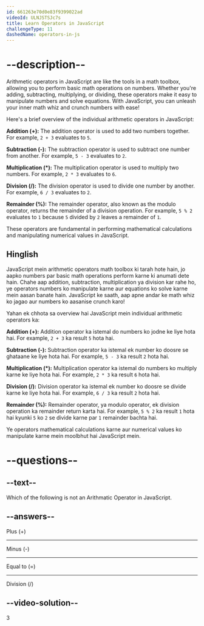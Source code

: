 ```yaml
---
id: 661263e70d0e83f9399022ad
videoId: ULNJSTSJc7s
title: Learn Operators in JavaScript
challengeType: 11
dashedName: operators-in-js
---
```


# --description--

Arithmetic operators in JavaScript are like the tools in a math toolbox, allowing you to perform basic math operations on numbers. Whether you're adding, subtracting, multiplying, or dividing, these operators make it easy to manipulate numbers and solve equations. With JavaScript, you can unleash your inner math whiz and crunch numbers with ease!

Here's a brief overview of the individual arithmetic operators in JavaScript:

**Addition (+):** The addition operator is used to add two numbers together. For example, `2 + 3` evaluates to `5`.

**Subtraction (-):** The subtraction operator is used to subtract one number from another. For example, `5 - 3` evaluates to `2`.

**Multiplication (*):** The multiplication operator is used to multiply two numbers. For example, `2 * 3` evaluates to `6`.

**Division (/):** The division operator is used to divide one number by another. For example, `6 / 3` evaluates to `2`.

**Remainder (%):** The remainder operator, also known as the modulo operator, returns the remainder of a division operation. For example, `5 % 2` evaluates to `1` because `5` divided by `2` leaves a remainder of `1`.

These operators are fundamental in performing mathematical calculations and manipulating numerical values in JavaScript.

<h2>Hinglish</h2>


JavaScript mein arithmetic operators math toolbox ki tarah hote hain, jo aapko numbers par basic math operations perform karne ki anumati dete hain. Chahe aap addition, subtraction, multiplication ya division kar rahe ho, ye operators numbers ko manipulate karne aur equations ko solve karne mein aasan banate hain. JavaScript ke saath, aap apne andar ke math whiz ko jagao aur numbers ko aasanise crunch karo!  

Yahan ek chhota sa overview hai JavaScript mein individual arithmetic operators ka:  

**Addition (+):** Addition operator ka istemal do numbers ko jodne ke liye hota hai. For example, `2 + 3` ka result `5` hota hai.  

**Subtraction (-):** Subtraction operator ka istemal ek number ko doosre se ghataane ke liye hota hai. For example, `5 - 3` ka result `2` hota hai.  

**Multiplication (*):** Multiplication operator ka istemal do numbers ko multiply karne ke liye hota hai. For example, `2 * 3` ka result `6` hota hai.  

**Division (/):** Division operator ka istemal ek number ko doosre se divide karne ke liye hota hai. For example, `6 / 3` ka result `2` hota hai.  

**Remainder (%):** Remainder operator, ya modulo operator, ek division operation ka remainder return karta hai. For example, `5 % 2` ka result `1` hota hai kyunki `5` ko `2` se divide karne par `1` remainder bachta hai.  

Ye operators mathematical calculations karne aur numerical values ko manipulate karne mein moolbhut hai JavaScript mein.

# --questions--

## --text--

Which of the following is not an Arithmatic Operator in JavaScript.

## --answers--

Plus (+)

---

Minus (-)

---

Equal to (=)

---

Division (/)

## --video-solution--

3

